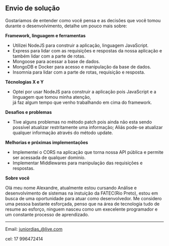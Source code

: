## Envio de solução

Gostariamos de entender como você pensa e as decisões que você tomou durante o desenvolvimento, detalhe um pouco mais sobre:

**Framework, linguagem e ferramentas**
- Utilizei NodeJS para construir a aplicação, linguagem JavaScript.
- Express para lidar com as requisições e respostas da nossa aplicação e também lidar com a parte de rotas. 
- Mongoose para acessar a base de dados.
- MongoDB e Docker para acesso e manipulação da base de dados.
- Insomnia para lidar com a parte de rotas, requisição e resposta. 

**Técnologias X e Y**

- Optei por usar NodeJS para construir a aplicação pois JavaScript e a linguagem que tomou minha atenção,   
já faz algum tempo que venho trabalhando em cima do framework.

**Desafios e problemas**

- Tive alguns problemas no método patch pois ainda não esta sendo possível atualizar restritamente uma informação; Aliás pode-se atualizar qualquer informação através do método update.    

**Melhorias e próximas implementações**

- Implementei o CORS na aplicação que torna nossa API pública e permite ser acessada de qualquer dominío.
- Implementar Middlewares para manipulação das requisições e respostas. 

**Sobre você**

 Olá meu nome Alexandre, atualmente estou cursando Análise e desenvolvimento de sistemas na instuição da FATEC(Rio Preto),
estou em busca de uma oportunidade para atuar como desenvolvedor. Me considero uma pessoa bastante esforçada, penso que na área de tecnologia tudo de resume ao esforço, ninguem nasceu como um execelente programador e um constante processo de aprendizado.


---

Email: juniordias_@live.com

cel: 17 996472414




